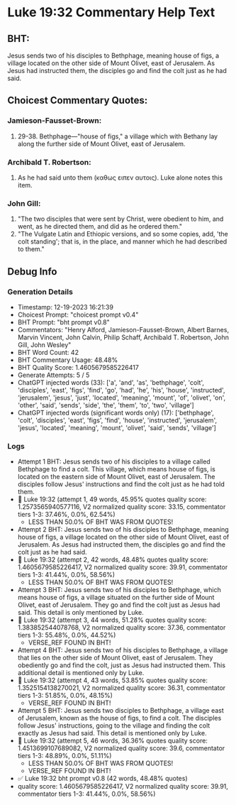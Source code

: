 # Luke 19:32 Commentary Help Text

## BHT:
Jesus sends two of his disciples to Bethphage, meaning house of figs, a village located on the other side of Mount Olivet, east of Jerusalem. As Jesus had instructed them, the disciples go and find the colt just as he had said.

## Choicest Commentary Quotes:
### Jamieson-Fausset-Brown:
1. 29-38. Bethphage—"house
	of figs," a village which with Bethany lay along the further
	side of Mount Olivet, east of Jerusalem.


### Archibald T. Robertson:
1.  As he had said unto them (καθως ειπεν αυτοις). Luke alone notes this item. 


### John Gill:
1. "The two disciples that were sent by Christ, were obedient to him, and went, as he directed them, and did as he ordered them."
2. "The Vulgate Latin and Ethiopic versions, and so some copies, add, 'the colt standing'; that is, in the place, and manner which he had described to them."


## Debug Info
### Generation Details
- Timestamp: 12-19-2023 16:21:39
- Choicest Prompt: "choicest prompt v0.4"
- BHT Prompt: "bht prompt v0.8"
- Commentators: "Henry Alford, Jamieson-Fausset-Brown, Albert Barnes, Marvin Vincent, John Calvin, Philip Schaff, Archibald T. Robertson, John Gill, John Wesley"
- BHT Word Count: 42
- BHT Commentary Usage: 48.48%
- BHT Quality Score: 1.4605679585226417
- Generate Attempts: 5 / 5
- ChatGPT injected words (33):
	['a', 'and', 'as', 'bethphage', 'colt', 'disciples', 'east', 'figs', 'find', 'go', 'had', 'he', 'his', 'house', 'instructed', 'jerusalem', 'jesus', 'just', 'located', 'meaning', 'mount', 'of', 'olivet', 'on', 'other', 'said', 'sends', 'side', 'the', 'them', 'to', 'two', 'village']
- ChatGPT injected words (significant words only) (17):
	['bethphage', 'colt', 'disciples', 'east', 'figs', 'find', 'house', 'instructed', 'jerusalem', 'jesus', 'located', 'meaning', 'mount', 'olivet', 'said', 'sends', 'village']

### Logs
- Attempt 1 BHT: Jesus sends two of his disciples to a village called Bethphage to find a colt. This village, which means house of figs, is located on the eastern side of Mount Olivet, east of Jerusalem. The disciples follow Jesus' instructions and find the colt just as he had told them.
- 🔄 Luke 19:32 (attempt 1, 49 words, 45.95% quotes quality score: 1.2573565940577116, V2 normalized quality score: 33.15, commentator tiers 1-3: 37.46%, 0.0%, 62.54%) 
	- LESS THAN 50.0% OF BHT WAS FROM QUOTES!
- Attempt 2 BHT: Jesus sends two of his disciples to Bethphage, meaning house of figs, a village located on the other side of Mount Olivet, east of Jerusalem. As Jesus had instructed them, the disciples go and find the colt just as he had said.
- 🔄 Luke 19:32 (attempt 2, 42 words, 48.48% quotes quality score: 1.4605679585226417, V2 normalized quality score: 39.91, commentator tiers 1-3: 41.44%, 0.0%, 58.56%) 
	- LESS THAN 50.0% OF BHT WAS FROM QUOTES!
- Attempt 3 BHT: Jesus sends two of his disciples to Bethphage, which means house of figs, a village situated on the further side of Mount Olivet, east of Jerusalem. They go and find the colt just as Jesus had said. This detail is only mentioned by Luke.
- 🔄 Luke 19:32 (attempt 3, 44 words, 51.28% quotes quality score: 1.383852544078768, V2 normalized quality score: 37.36, commentator tiers 1-3: 55.48%, 0.0%, 44.52%) 
	- VERSE_REF FOUND IN BHT!
- Attempt 4 BHT: Jesus sends two of his disciples to Bethphage, a village that lies on the other side of Mount Olivet, east of Jerusalem. They obediently go and find the colt, just as Jesus had instructed them. This additional detail is mentioned only by Luke.
- 🔄 Luke 19:32 (attempt 4, 43 words, 53.85% quotes quality score: 1.3525154138270021, V2 normalized quality score: 36.31, commentator tiers 1-3: 51.85%, 0.0%, 48.15%) 
	- VERSE_REF FOUND IN BHT!
- Attempt 5 BHT: Jesus sends two disciples to Bethphage, a village east of Jerusalem, known as the house of figs, to find a colt. The disciples follow Jesus' instructions, going to the village and finding the colt exactly as Jesus had said. This detail is mentioned only by Luke.
- 🔄 Luke 19:32 (attempt 5, 46 words, 36.36% quotes quality score: 1.4513699107689082, V2 normalized quality score: 39.6, commentator tiers 1-3: 48.89%, 0.0%, 51.11%) 
	- LESS THAN 50.0% OF BHT WAS FROM QUOTES! 
	- VERSE_REF FOUND IN BHT!
- ✅ Luke 19:32 bht prompt v0.8 (42 words, 48.48% quotes)
- quality score: 1.4605679585226417, V2 normalized quality score: 39.91, commentator tiers 1-3: 41.44%, 0.0%, 58.56%)